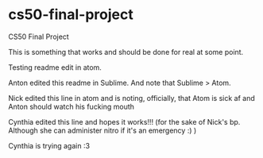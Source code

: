 # cs50-final-project
CS50 Final Project

This is something that works and should be done for real at some point.

Testing readme edit in atom.

Anton edited this readme in Sublime. And note that Sublime > Atom.

Nick edited this line in atom and is noting, officially, that Atom is sick af and Anton should watch his fucking mouth

Cynthia edited this line and hopes it works!!! (for the sake of Nick's bp. Although she can administer nitro if it's an emergency :) )

Cynthia is trying again :3
